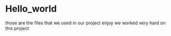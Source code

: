 # Hello_world
those are the files that we used in our project enjoy 
we worked very hard on this project 
